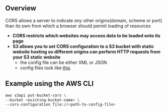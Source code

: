 ## Overview
CORS allows a server to indicate *any* other origins(domain, scheme or port) than its own from which a browser should permit loading of resources
- **CORS restricts which websites may access data to be loaded onto its page**
- **S3 allows you to set CORS configuration to a S3 bucket with static website hosting so different origins can perform HTTP requests from your S3 static website**
    - the config file can be either XML or JSON
    - config files look like [this](./config.json)

## Example using the AWS CLI
```sh
aws s3api put-bucket-cors \
--bucket <existing-bucket-name> \
--cors-configuration file://<path-to-config-file>
```